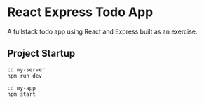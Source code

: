 # React Express Todo App
A fullstack todo app using React and Express built as an exercise.

## Project Startup

```
cd my-server
npm run dev

cd my-app
npm start
```